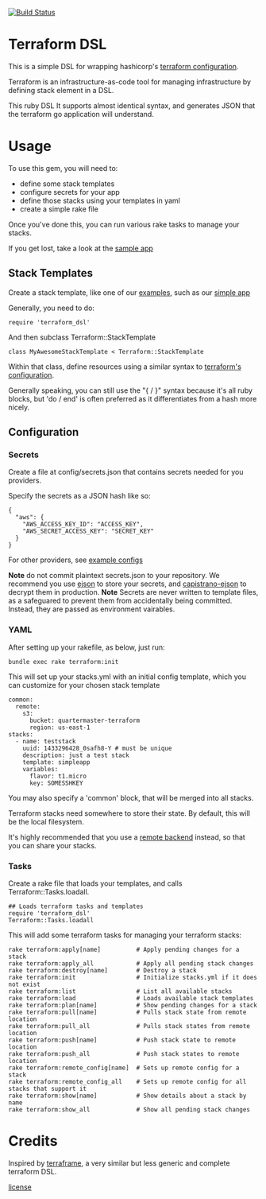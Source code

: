 [![Build Status](https://travis-ci.org/dalehamel/terraform_dsl.svg)](https://travis-ci.org/dalehamel/terraform_dsl)

# Terraform DSL

This is a simple DSL for wrapping hashicorp's [terraform configuration](https://terraform.io/docs/configuration/index.html).

Terraform is an infrastructure-as-code tool for managing infrastructure by defining stack element in a DSL.

This ruby DSL It supports almost identical syntax, and generates JSON that the terraform go application will understand.

# Usage

To use this gem, you will need to:

* define some stack templates
* configure secrets for your app
* define those stacks using your templates in yaml
* create a simple rake file

Once you've done this, you can run various rake tasks to manage your stacks.

If you get lost, take a look at the [sample app](https://github.com/dalehamel/terraform_dsl_sample)

## Stack Templates

Create a stack template, like one of our [examples](examples), such as our [simple app](examples/simple_app.rb)


Generally, you need to do:

```
require 'terraform_dsl'
```

And then subclass Terraform::StackTemplate

```
class MyAwesomeStackTemplate < Terraform::StackTemplate
```

Within that class, define resources using a similar syntax to [terraform's configuration](https://terraform.io/docs/configuration/index.html).

Generally speaking, you can still use the "{ / }" syntax because it's all ruby blocks, but 'do / end' is often preferred as it differentiates from a hash more nicely.

## Configuration

### Secrets

Create a file at config/secrets.json that contains secrets needed for you providers.

Specify the secrets as a JSON hash like so:

```
{
  "aws": {
    "AWS_ACCESS_KEY_ID": "ACCESS_KEY",
    "AWS_SECRET_ACCESS_KEY": "SECRET_KEY"
  }
}
```

For other providers, see [example configs](examples/secretconfig)

**Note** do not commit plaintext secrets.json to your repository. We recommend you use [ejson](https://github.com/Shopify/ejson) to store your secrets, and [capistrano-ejson](https://github.com/Shopify/capistrano-ejson) to decrypt them in production.
**Note** Secrets are never written to template files, as a safeguared to prevent them from accidentally being committed. Instead, they are passed as environment vairables.

### YAML

After setting up your rakefile, as below, just run:

```
bundle exec rake terraform:init
```

This will set up your stacks.yml with an initial config template, which you can customize for your chosen stack template

```
common:
  remote:
    s3:
      bucket: quartermaster-terraform
      region: us-east-1
stacks:
  - name: teststack
    uuid: 1433296428_0safh8-Y # must be unique
    description: just a test stack
    template: simpleapp
    variables:
      flavor: t1.micro
      key: SOMESSHKEY
```

You may also specify a 'common' block, that will be merged into all stacks.

Terraform stacks need somewhere to store their state. By default, this will be the local filesystem.

It's highly recommended that you use a [remote backend](https://www.terraform.io/docs/commands/remote-config.html) instead, so that you can share your stacks.

### Tasks

Create a rake file that loads your templates, and calls Terraform::Tasks.loadall.

```
## Loads terraform tasks and templates
require 'terraform_dsl'
Terraform::Tasks.loadall

```

This will add some terraform tasks for managing your terraform stacks:

```
rake terraform:apply[name]          # Apply pending changes for a stack
rake terraform:apply_all            # Apply all pending stack changes
rake terraform:destroy[name]        # Destroy a stack
rake terraform:init                 # Initialize stacks.yml if it does not exist
rake terraform:list                 # List all available stacks
rake terraform:load                 # Loads available stack templates
rake terraform:plan[name]           # Show pending changes for a stack
rake terraform:pull[name]           # Pulls stack state from remote location
rake terraform:pull_all             # Pulls stack states from remote location
rake terraform:push[name]           # Push stack state to remote location
rake terraform:push_all             # Push stack states to remote location
rake terraform:remote_config[name]  # Sets up remote config for a stack
rake terraform:remote_config_all    # Sets up remote config for all stacks that support it
rake terraform:show[name]           # Show details about a stack by name
rake terraform:show_all             # Show all pending stack changes
```

# Credits

Inspired by [terraframe](https://github.com/eropple/terraframe), a very similar but less generic and complete terraform DSL.

[license](LICENSE)
